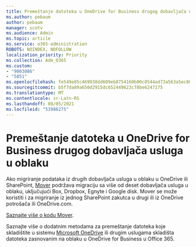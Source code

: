 ```yaml
---
title: Premeštanje datoteka u OneDrive for Business drugog dobavljača usluga u oblaku
ms.author: pebaum
author: pebaum
manager: scotv
ms.audience: Admin
ms.topic: article
ms.service: o365-administration
ROBOTS: NOINDEX, NOFOLLOW
localization_priority: Priority
ms.collection: Adm_O365
ms.custom:
- "9003086"
- "5851"
ms.openlocfilehash: fe549e85c469938dd609eb8754160b00c8544ad73a563a5ec80a918ceec508c6
ms.sourcegitcommit: b5f7da89a650d2915dc652449623c78be6247175
ms.translationtype: MT
ms.contentlocale: sr-Latn-RS
ms.lasthandoff: 08/05/2021
ms.locfileid: "53986275"
---
```

# <a name="move-files-into-onedrive-for-business-from-another-cloud-provider"></a>Premeštanje datoteka u OneDrive for Business drugog dobavljača usluga u oblaku

Ako migriranje podataka iz drugih dobavljača usluga u oblaku u OneDrive ili SharePoint, [Mover](https://go.microsoft.com/fwlink/?linkid=2132453) podržava migraciju sa više od deset dobavljača usluga u oblaku, uključujući Box, Dropbox, Egnyte i Google disk. Mover se može koristiti i za migriranje iz jednog SharePoint zakutca u drugi ili iz OneDrive potrošača ili OneDrive.com.

[Saznajte više o kodu Mover](https://go.microsoft.com/fwlink/?linkid=2132453).

Saznajte više o dodatnim metodama za premeštanje datoteka koje skladištite u sistemu [Microsoft OneDrive](https://support.microsoft.com/office/7fb28cad-7e25-451f-8b4b-2d1a71e5c0e9) ili drugim uslugama skladišta datoteka zasnovanim na oblaku u OneDrive for Business u Office 365.
